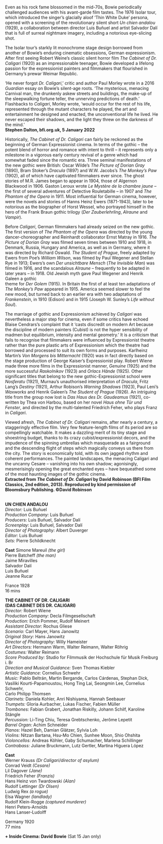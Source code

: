 

Even as his rock fame blossomed in the mid-70s, Bowie periodically challenged audiences with his avant-garde film tastes. The 1976 Isolar tour, which introduced the singer’s glacially aloof ‘Thin White Duke’ persona, opened with a screening of the revolutionary silent short _Un chien andalou_ (1929), a collaboration between director Luis Buñuel and artist Salvador Dalí that is full of surreal nightmare imagery, including a notorious eye-slicing shot.

The Isolar tour’s starkly lit monochrome stage design borrowed from another of Bowie’s enduring cinematic obsessions, German expressionism. After first seeing Robert Weine’s classic silent horror film _The Cabinet of Dr. Caligari_ (1920) as an impressionable teenager, Bowie developed a lifelong passion for the expressionist painters and filmmakers that flourished in Germany’s prewar Weimar Republic.

‘He never forgot _Dr. Caligari_,’ critic and author Paul Morley wrote in a 2016 _Guardian_ essay on Bowie’s silent-age roots. ‘The mysterious, menacing Carnival man, the drunkenly askew streets and buildings, the make-up of the sleepwalking fortune teller, the unnerving predictions of death.’ Flashbacks to _Caligari_, Morley wrote, ‘would occur for the rest of his life, represented through the mutant characters he played, the art and entertainment he designed and enacted, the unconventional life he lived. He never escaped their shadows, and the light they threw on the darkness of the mind.’  
**Stephen Dalton, bfi.org.uk, 5 January 2022**

Historically, _The Cabinet of Dr. Caligari_ can fairly be reckoned as the beginning of German Expressionist cinema. In terms of the gothic – the potent blend of horror and romance with intent to thrill – it represents only a milestone in a vigorous early century revival of a genre which had somewhat faded since the romantic era. Three seminal manifestations of the new gothic were British: Oscar Wilde’s _The Picture of Dorian Gray_ (1890), Bram Stoker’s _Dracula_ (1897) and W.W. Jacobs’s _The Monkey’s Paw_ (1902), all of which have captivated filmmakers ever since. The ghost stories of M.R. James began to appear in 1904, those of Algernon Blackwood in 1906. Gaston Leroux wrote _Le Mystère de la chambre jaune_ – the first of several adventures of Detective Rouletabille – in 1907 and _The Phantom of the Opera_ in 1911. Most influential for German cinema, however, were the novels and stories of Hanns Heinz Ewers (1871-1943), later to be notorious as the biographer of Horst Wessel, who portrayed himself in the hero of the Frank Braun gothic trilogy (_Der Zauberlehrling_, _Alraune_ and _Vampir_).

Before _Caligari_, German filmmakers had already seized on the new gothic.  
The first version of _The Phantom of the Opera_ was directed by the young dancer-choreographer and Reinhardt collaborator Ernst Matray in 1916.  _The Picture of Dorian Gray_ was filmed seven times between 1910 and 1918, in Denmark, Russia, Hungary and America, as well as in Germany, where it was directed by Richard Oswald. _The Student of Prague_, freely adapted by Ewers from Poe’s _William Wilson_, was filmed by Paul Wegener and Stellan Rye in 1913; Ewers’s own _Der unsichtbare Mensch_ (_The Invisible Man_) was filmed in 1916, and the scandalous _Alraune_ – frequently to be adapted in later years – in 1918. Old Jewish myth gave Paul Wegener and Henrik Galeen a gothic  
theme for _Der Golem_ (1915). In Britain the first of at least ten adaptations of _The Monkey’s Paw_ appeared in 1915. America seemed slower to feel the new mood, but turned back to an earlier era with two adaptations of _Frankenstein_, in 1910 (Edison) and in 1915 (Joseph W. Sunley’s _Life without Soul_).

The marriage of gothic and Expressionism achieved by _Caligari_ was nevertheless a major step for cinema, even if some critics have echoed Blaise Cendrars’s complaint that it ‘casts discredit on modern Art because the discipline of modern painters (Cubist) is not the hyper sensibility of madmen but equilibrium, intensity and mental geometry.’ It is a criticism that fails to recognise that filmmakers were influenced by Expressionist theatre rather than the pure plastic arts of Expressionism which the theatre had borrowed and processed to suit its own forms and purposes. Karlheinz Martin’s _Von Morgens bis Mitternacht_ (1920) was in fact directly based on the stage production of George Kaiser’s Expressionist play. Robert Wiene made three more films in the Expressionist manner, _Genuine_ (1925) and the more successful _Raskolnikov_ (1923) and _Orlacs Hände_ (1925). Other significant titles that belong to the new gothic-Expressionist school were _Nosferatu_ (1921), Murnau’s unauthorised interpretation of _Dracula_, Fritz Lang’s _Destiny_ (1921), Arthur Robison’s _Warning Shadows_ (1923), Paul Leni’s _Waxworks_ and Henrik Galeen’s _The Student of Prague_ (1926). An intriguing title from the group now lost is _Das Haus des Dr. Gaudeamus_ (1921), co-written by Thea von Harbou, based on her novel _Haus ohne Tür und Fenster_, and directed by the multi-talented Friedrich Feher, who plays Franz in _Caligari_.

Viewed afresh, _The Cabinet of Dr. Caligari_ remains, after nearly a century, a staggeringly effective film. Very few feature-length films of its period are so compellingly watchable. It makes a dazzling merit of its tiny stage and shoestring budget, thanks to its crazy cubist/expressionist decors, and the impudence of the spinning umbrellas which masquerade as a fairground and the descending flight of steps which magically conveys us there from the city. The story is economically told, with its own jagged rhythm and coherent performances. The painted landscapes, the menacing Caligari and the uncanny Cesare – vanishing into his own shadow; agonisingly, mesmerisingly opening the great enchanted eyes – have bequeathed some of the most haunting images of the gothic cinema.  
**Extracted from _The Cabinet of Dr. Caligari_ by David Robinson (BFI Film Classics, 2nd edition, 2013). Reproduced by kind permission of Bloomsbury Publishing. ©David Robinson**
<br><br>

**UN CHIEN ANDALOU**  
_Director:_ Luis Buñuel  
_Production Company:_ Luis Buñuel  
_Producers:_ Luis Buñuel, Salvador Dalí  
_Screenplay:_ Luis Buñuel, Salvador Dalí  
_Director of Photography:_ Albert Duverger  
_Editor:_ Luis Buñuel  
_Sets:_ Pierre Schildknecht  

**Cast**
Simone Mareuil _(the girl)_  
Pierre Batcheff _(the man)_  
Jaime Miravilles  
Salvador Dalí  
Luis Buñuel  
Jeanne Rucar

France 1928  
16 mins

**THE CABINET OF DR. CALIGARI  
(DAS CABINET DES DR. CALIGARI)**<br>
_Director:_ Robert Wiene<br>
_Production Company:_ Decla Filmgesellschaft<br>
_Production:_ Erich Pommer, Rudolf Meinert<br>
_Assistant Director:_ Rochus Gliese<br>
_Scenario:_ Carl Mayer, Hans Janowitz<br>
_Original Story:_ Hans Janowitz<br>
_Director of Photography:_ Willy Hameister<br>
_Art Directors:_ Hermann Warm,  Walter Reimann, Walter Röhrig<br>
_Costumes:_ Walter Reimann<br>
_Score Produced by:_ Studio for Filmmusik der Hochschule für Musik Freiburg i. Br<br>
_Direction and Musical Guidance:_ Sven Thomas Kiebler<br>
_Artistic Guidance:_ Cornelius Schwehr<br>
_Music:_  Pablo Beltrán, Martin Bergande,  Carlos Cárdenas, Stephan Dick,  
Vasiliki Kourti-Papamoustou, Hong Ting Lai, Seongmin Lee, Cornelius Schwehr,  
Carlo Philipp Thomsen<br>
_Clarinets:_ Daniela Kohler, Anri Nishiyama,  Hannah Seebauer<br>
_Trumpets:_ Gloria Aurbacher, Lukas Fischer,  Fabien Müller<br>
_Trombones:_ Fabian Grabert, Jonathan Riskilly, Johann Schilf, Karoline Stängle<br>
_Percussion:_ Li-Ting Chiu, Teresa Grebtschenko, Jerôme Lepetit<br>
_Barrel Organ:_ Achim Schneider<br>
_Pianos:_ Hazel Beh, Damian Glätzer, Sylvia Loh<br>
_Violins:_ Nitzan Bartana, Hsu-Mo Chien,  Sunhee Moon, Shio Ohshita<br>
_Violoncellos:_ Andreas Köhler, Gaby Schumacher, Marlena Schillinger  
_Contrabass:_ Juliane Bruckmann, Lutz Gertler, Martina Higuera López<br>

**Cast**<br>
Werner Krauss _(Dr Caligari/director of asylum)_<br>
Conrad Veidt _(Cesare)_<br>
Lil Dagover _(Jane)_<br>
Friedrich Feher _(Franzis)_<br>
Hans Heinz von Twardowski _(Alan)_<br>
Rudolf Lettinger _(Dr Olsen)_<br>
Ludwig Rex _(a rogue)_<br>
Elsa Wagner _(landlady)_<br>
Rudolf Klein-Rogge _(captured murderer)_<br>
Henri Peters-Arnolds<br>
Hans Lanser-Ludolff<br>

Germany 1920<br>
77 mins

**+ Inside Cinema: David Bowie** (Sat 15 Jan only)
<!--stackedit_data:
eyJoaXN0b3J5IjpbMTM2MDQ1NDQ2M119
-->
